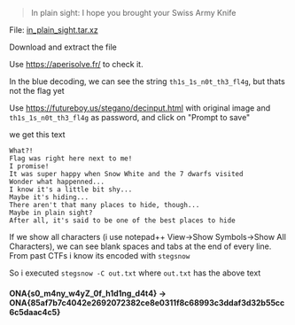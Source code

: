> In plain sight: I hope you brought your Swiss Army Knife
	
File: [in_plain_sight.tar.xz](https://github.com/estebancano-dev/CTF-Writeups/blob/master/20200924%20Onapsis%20CTF%20%28EKOPARTY%29/In%20Plain%20Sight/in_plain_sight.tar.xz?raw=true "in_plain_sight.tar.xz")
	
Download and extract the file

Use https://aperisolve.fr/ to check it.

In the blue decoding, we can see the string `th1s_1s_n0t_th3_fl4g`, but thats not the flag yet

Use https://futureboy.us/stegano/decinput.html with original image and `th1s_1s_n0t_th3_fl4g` as password, and click on "Prompt to save"

we get this text
```
What?!			 	    	      	       	   	  	       
Flag was right here next to me!	     	    	 	      		    
I promise!      	       	   		     	 	     	    
It was super happy when Snow White and the 7 dwarfs visited   		    
Wonder what happenned...    	   	       	   	       	       	 
I know it's a little bit shy...    		  	     	  	       
Maybe it's hiding...       	 	 	  	 	     	     
There aren't that many places to hide, though...	  	  	   
Maybe in plain sight?    	      	     	     	       	       
After all, it's said to be one of the best places to hide	 
```								   

If we show all characters (i use notepad++ View->Show Symbols->Show All Characters), we can see blank spaces and tabs at the end of every line. From past CTFs i know its encoded with `stegsnow`

So i executed `stegsnow -C out.txt` where `out.txt` has the above text

#### ONA{s0_m4ny_w4yZ_0f_h1d1ng_d4t4} -> ONA{85af7b7c4042e2692072382ce8e0311f8c68993c3ddaf3d32b55cc6c5daac4c5}
